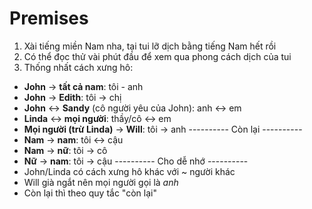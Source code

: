 ﻿# Premises

1. Xài tiếng miền Nam nha, tại tui lỡ dịch bằng tiếng Nam hết rồi
2. Có thể đọc thử vài phút đầu để xem qua phong cách dịch của tui
3. Thống nhất cách xưng hô:
  * **John** -> **tất cả nam**: tôi - anh
  * **John** -> **Edith**: tôi -> chị
  * **John** <-> **Sandy** (cô người yêu của John): anh <-> em
  * **Linda** <-> **mọi người**: thầy/cô <-> em
  * **Mọi người (trừ Linda)** -> **Will**: tôi -> anh
  ---------- Còn lại ----------
  * **Nam** -> **nam**: tôi <-> cậu
  * **Nam** -> **nữ**: tôi -> cô
  * **Nữ** -> **nam**: tôi -> cậu
  ---------- Cho dễ nhớ ----------
  * John/Linda có cách xưng hô khác với ~ người khác
  * Will già ngắt nên mọi người gọi là *anh*
  * Còn lại thì theo quy tắc "còn lại"
